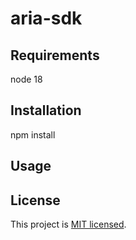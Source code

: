 # aria-sdk

## Requirements

node 18

## Installation

npm install


## Usage


## License

[](https://github.com/aria-home-page/aria-sdk#-license)

This project is [MIT licensed](https://github.com/calibreapp/react-live-chat-loader/blob/main/LICENSE).

